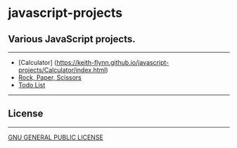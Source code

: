 # javascript-projects
## Various JavaScript projects.

---
- [Calculator] (https://keith-flynn.github.io/javascript-projects/Calculator/index.html)
- [Rock, Paper, Scissors](10-rock-paper-scissors.html)
- [Todo List](11-todo-list.html)

---
## License
---

[GNU GENERAL PUBLIC LICENSE](LICENSE)
